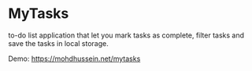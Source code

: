 # MyTasks

to-do list application that let you mark tasks as complete, filter tasks and save the tasks in local storage.

Demo: https://mohdhussein.net/mytasks
